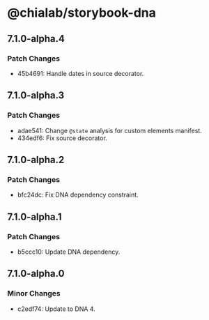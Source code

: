 # @chialab/storybook-dna

## 7.1.0-alpha.4

### Patch Changes

-   45b4691: Handle dates in source decorator.

## 7.1.0-alpha.3

### Patch Changes

-   adae541: Change `@state` analysis for custom elements manifest.
-   434edf6: Fix source decorator.

## 7.1.0-alpha.2

### Patch Changes

-   bfc24dc: Fix DNA dependency constraint.

## 7.1.0-alpha.1

### Patch Changes

-   b5ccc10: Update DNA dependency.

## 7.1.0-alpha.0

### Minor Changes

-   c2edf74: Update to DNA 4.
